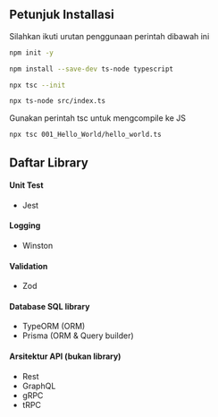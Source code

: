 ## Petunjuk Installasi
Silahkan ikuti urutan penggunaan perintah dibawah ini

```bash
npm init -y
```

```bash
npm install --save-dev ts-node typescript 
```

```bash
npx tsc --init
```

```bash
npx ts-node src/index.ts
```

Gunakan perintah tsc untuk mengcompile ke JS
```bash
npx tsc 001_Hello_World/hello_world.ts
```


## Daftar Library
#### Unit Test
- Jest

#### Logging
- Winston

#### Validation
- Zod

#### Database SQL library
- TypeORM (ORM)
- Prisma (ORM & Query builder)

#### Arsitektur API (bukan library)
- Rest
- GraphQL
- gRPC
- tRPC
